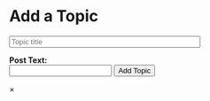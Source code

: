 <html lang="en">
<head>
    <meta charset="UTF-8">
    <meta http-equiv="X-UA-Compatible" content="IE=edge">
    <meta name="viewport" content="width=device-width, initial-scale=1.0">
    <title>Forum</title>
    <link rel="stylesheet" href="forum.css">
</head>
<body>
    <div class="addWrap">
        <div class="posts" id="postContainer"></div>
        <!--  -->
        <br><br>
        <br>
        <h1>Add a Topic</h1>
        <form method=post action="http://127.0.0.1:8086/api/forum/create">
<!--  -->
            <!-- <input type="text" class="topicOwner" size=40 maxlength=150 placeholder="Enter your email address">
            <br><br> -->
<!--  -->
            <input type="text" name="topic" class="topic" size=40 maxlength=50 placeholder="Topic title">
            <!--  -->
            <P><strong>Post Text:</strong><br>
            <input type="text" name="postText" class="postText" >
            <!--  -->
            <button type="submit" class="topicSubmit">Add Topic</button>
<!--  -->
    <div id="postModal" class="modal">
        <div class="modal-content">
            <span class="close">&times;</span>
            <h3 id="modalPostTitle"></h3>
            <p id="modalPostText"></p>
        </div>
    </div>

<script src="forum.js">
        